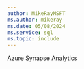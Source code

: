 ```yaml
---
author: MikeRayMSFT
ms.author: mikeray
ms.date: 05/08/2024
ms.service: sql
ms.topic: include
---
```

 Azure Synapse Analytics 